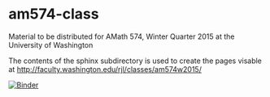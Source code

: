 am574-class
===========

Material to be distributed for AMath 574, Winter Quarter 2015 at the University of Washington

The contents of the sphinx subdirectory is used to create the pages visable at 
http://faculty.washington.edu/rjl/classes/am574w2015/

[![Binder](http://mybinder.org/badge.svg)](http://mybinder.org/repo/amath574w2015/am574-class)

